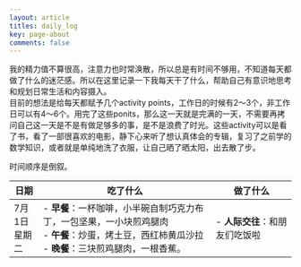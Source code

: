 ```yaml
---
layout: article
titles: daily_log
key: page-about
comments: false
---
```

我的精力值不算很高，注意力也时常涣散，所以总是有时间不够用，不知道每天都做了什么的迷茫感。所以在这里记录一下我每天干了什么，帮助自己有意识地思考和规划日常生活和内容摄入。  
目前的想法是给每天都赋予几个activity points，工作日的时候有2～3个，非工作日可以有4～6个。用完了这些ponits，那么这一天就是完满的一天，不需要再拷问自己这一天是不是有做足够多的事，是不是浪费了时光。这些activity可以是看了书，看了一部很喜欢的电影，静下心来听了想认真体会的专辑，复习了之前学的数学知识，或者就是单纯地洗了衣服，让自己晒了晒太阳，出去散了步。  

时间顺序是倒叙。

| 日期          | 吃了什么                                                                                      | 做了什么               |
| ----------- | ----------------------------------------------------------------------------------------- | ------------------ |
| 7月1日<br>星期二 | - **早餐**：一杯咖啡，小半碗自制巧克力布丁，一包坚果，一小块煎鸡腿肉<br>- **午餐**：炒蛋，烤土豆，西红柿黄瓜沙拉<br>- **晚餐**：三块煎鸡腿肉，一根香蕉。 | - **人际交往**：和朋友们吃饭啦 |
